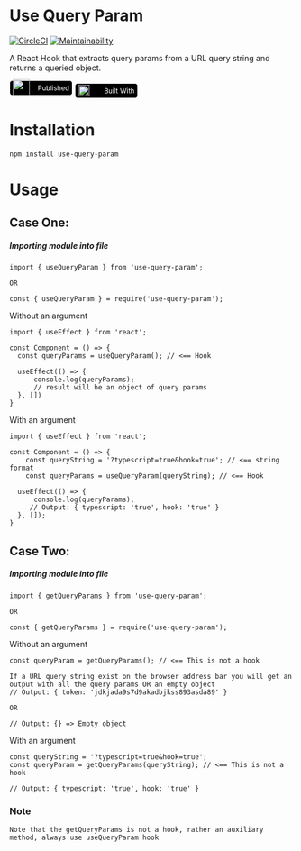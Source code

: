 # Use Query Param

[![CircleCI](https://circleci.com/gh/shaolinmkz/useQueryParam/tree/master.svg?style=svg)](https://circleci.com/gh/shaolinmkz/useQueryParam/tree/master) [![Maintainability](https://api.codeclimate.com/v1/badges/9abdde7d752cab951b07/maintainability)](https://codeclimate.com/github/shaolinmkz/useQueryParam/maintainability)


A React Hook that extracts query params from a URL query string and returns a queried object.

<a href="https://www.npmjs.com/package/use-query-param" style="display: inline-flex; justify-content: space-between; align-items: center; text-decoration: none; width:100px; height: 15px; background: #000; padding: 5px; border-radius: 5px; border: 0.5px solid #fff"><img src="https://res.cloudinary.com/shaolinmkz/image/upload/v1588875312/Random-Icons/react/npm_1.png" width="30"> <span style="color: #fff; font-size: 9pt">Published</span></a> <a href="https://reactjs.org/" style="display: inline-flex; justify-content: space-between; align-items: center; text-decoration: none; width:100px; height: 15px; background: #000; padding: 5px; border-radius: 5px; border: 0.5px solid #fff"><img src="https://res.cloudinary.com/shaolinmkz/image/upload/v1588509178/Random-Icons/react/react-icon.gif" width="20"> <span style="color: #fff; font-size: 9pt">Built With</span></a>


# Installation

```
npm install use-query-param
```

# Usage

## Case One:

##### Importing module into file

```
import { useQueryParam } from 'use-query-param';

OR

const { useQueryParam } = require('use-query-param');
```

Without an argument
```
import { useEffect } from 'react'; 

const Component = () => {
  const queryParams = useQueryParam(); // <== Hook

  useEffect(() => {
      console.log(queryParams);
      // result will be an object of query params
  }, [])
}
```

With an argument
```
import { useEffect } from 'react'; 

const Component = () => {
    const queryString = '?typescript=true&hook=true'; // <== string format
    const queryParams = useQueryParam(queryString); // <== Hook

  useEffect(() => {
      console.log(queryParams);
     // Output: { typescript: 'true', hook: 'true' }
  }, []);
}

```

## Case Two:

##### Importing module into file

```
import { getQueryParams } from 'use-query-param';

OR

const { getQueryParams } = require('use-query-param');
```

Without an argument
```
const queryParam = getQueryParams(); // <== This is not a hook

If a URL query string exist on the browser address bar you will get an output with all the query params OR an empty object
// Output: { token: 'jdkjada9s7d9akadbjkss893asda89' }

OR

// Output: {} => Empty object
```

With an argument
```
const queryString = '?typescript=true&hook=true';
const queryParam = getQueryParams(queryString); // <== This is not a hook

// Output: { typescript: 'true', hook: 'true' }
```

### Note
`Note that the getQueryParams is not a hook, rather an auxiliary method, always use useQueryParam hook`
